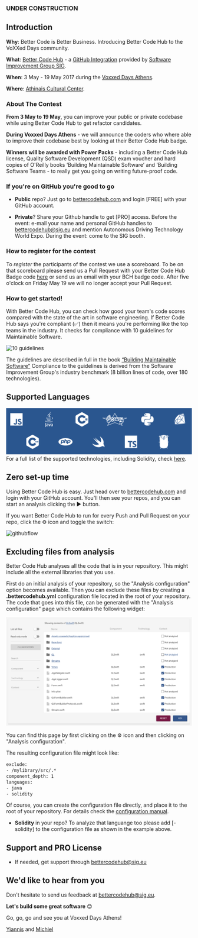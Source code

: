### UNDER CONSTRUCTION

## Introduction

**Why**: Better Code is Better Business. Introducing Better Code Hub to the VoXXed Days community. 

**What**: [Better Code Hub](https://bettercodehub.com) - a [GitHub Integration](https://github.com/integrations/better-code-hub) provided by [Software Improvement Group SIG](https://www.sig.eu).

**When**: 3 May - 19 May 2017 during the [Voxxed Days Athens](https://voxxeddays.com/athens/).

**Where**: [Athinais Cultural Center](http://www.athinais.com.gr/en/).

### About The Contest  

**From 3 May to 19 May**, you can improve your public or private codebase while using Better Code Hub to get refactor candidates. 

**During Voxxed Days Athens** - we will announce the coders who where able to improve their codebase best by looking at their Better Code Hub badge. 

**Winners will be awarded with Power Packs** - including a Better Code Hub license, Quality Software Development (QSD) exam voucher and hard copies of O'Reilly books ‘Building Maintainable Software’ and ‘Building Software Teams - to really get you going on writing future-proof code. 


### If you're on GitHub you're good to go 

* **Public** repo? Just go to [bettercodehub.com](https://bettercodehub.com) and login [FREE] with your GitHub account.

* **Private**? Share your Github handle to get [PRO] access. Before the event: e-mail your name and personal GitHub handles to [bettercodehub@sig.eu](mailto:bettercodehub@sig.eu) and mention Autonomous Driving Technology World Expo. During the event: come to the SIG booth.

### How to register for the contest
To _register_ the participants of the contest we use a scoreboard. To be on that scoreboard please send us a Pull Request with your Better Code Hub Badge code [here](https://github.com/bettercodehubcontest/bettercodehubcontest.github.io/blob/master/BCHScoreBoard.md) or send us an email with your BCH badge code. After five o'clock on Friday May 19 we will no longer accept your Pull Request.

### How to get started! 

With Better Code Hub, you can check how good your team's code scores compared with the state of the art in software engineering. If Better Code Hub says you're compliant (✅) then it means you're performing like the top teams in the industry. It checks for compliance with 10 guidelines for Maintainable Software. 

![10 guidelines](https://cdn-images-1.medium.com/max/1440/1*TS-ZTeI7sQS7dy_AlMqSXQ.png)

The guidelines are described in full in the book [“Building Maintainable Software”](http://shop.oreilly.com/product/0636920049159.do) Compliance to the guidelines is derived from the Software Improvement Group's industry benchmark (8 billion lines of code, over 180 technologies). 

## Supported Languages

![Languages](languages.png)
For a full list of the supported technologies, including Solidity, check [here](https://bettercodehub.com/docs/configuration-manual).

## Zero set-up time

Using Better Code Hub is easy. Just head over to [bettercodehub.com](https://bettercodehub.com) and login with your GitHub account. You'll then see your repos, and you can start an analysis clicking the ▶️ button. 

If you want Better Code Hub to run for every Push and Pull Request on your repo, click the ⚙ icon and toggle the switch:

![githubflow](https://cdn-images-1.medium.com/max/720/1*N4wz389i80UbXKnjSp_QoA.png "Activate GitHub flow")

## Excluding files from analysis

Better Code Hub analyses all the code that is in your repository. This might include all the external libraries that you use. 

First do an initial analysis of your repository, so the "Analysis configuration" option becomes available. Then you can exclude these files by creating a **.bettercodehub.yml** configuration file located in the root of your repository. The code that goes into this file, can be generated with the "Analysis configuration" page which contains the following widget:

![BCH Config](yml.png)

You can find this page by first clicking on the ⚙ icon and then clicking on "Analysis configuration". 

The resulting configuration file might look like:

~~~~
exclude:
- /mylibrary/src/.*
component_depth: 1
languages:
- java
- solidity
~~~~

Of course, you can create the configuration file directly, and place it to the root of your repository. For details check the [configuration manual](https://bettercodehub.com/docs/configuration-manual).

* **Solidity** in your repo? To analyze that languange too please add [- solidity] to the configuration file as shown in the example above. 


## Support and PRO License 

* If needed, get support through bettercodehub@sig.eu

## We'd like to hear from you
Don't hesitate to send us feedback at [bettercodehub@sig.eu](mailto://bettercodehub@sig.eu]). 

**Let's build some great software** 😊

Go, go, go and see you at Voxxed Days Athens! 

[Yiannis](https://github.com/ykanell) and [Michiel](https://github.com/michielcuijpers)

